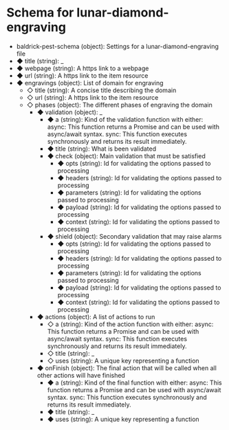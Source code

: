 # Schema for lunar-diamond-engraving

-   baldrick-pest-schema (object): Settings for a lunar-diamond-engraving
    file
-   ◆ title (string): \_
-   ◆ webpage (string): A https link to a webpage
-   ◆ url (string): A https link to the item resource
-   ◆ engravings (object): List of domain for engraving
    -   ◇ title (string): A concise title describing the domain
    -   ◇ url (string): A https link to the item resource
    -   ◇ phases (object): The different phases of engraving the domain
        -   ◆ validation (object): \_
            -   ◆ a (string): Kind of the validation function with either: async: This
                function returns a Promise and can be used with async/await syntax.
                sync: This function executes synchronously and returns its result
                immediately.
            -   ◆ title (string): What is been validated
            -   ◆ check (object): Main validation that must be satisfied
                -   ◆ opts (string): Id for validating the options passed to processing
                -   ◆ headers (string): Id for validating the options passed to processing
                -   ◆ parameters (string): Id for validating the options passed to
                    processing
                -   ◆ payload (string): Id for validating the options passed to processing
                -   ◆ context (string): Id for validating the options passed to processing
            -   ◆ shield (object): Secondary validation that may raise alarms
                -   ◆ opts (string): Id for validating the options passed to processing
                -   ◆ headers (string): Id for validating the options passed to processing
                -   ◆ parameters (string): Id for validating the options passed to
                    processing
                -   ◆ payload (string): Id for validating the options passed to processing
                -   ◆ context (string): Id for validating the options passed to processing
        -   ◆ actions (object): A list of actions to run
            -   ◇ a (string): Kind of the action function with either: async: This
                function returns a Promise and can be used with async/await syntax.
                sync: This function executes synchronously and returns its result
                immediately.
            -   ◇ title (string): \_
            -   ◇ uses (string): A unique key representing a function
        -   ◆ onFinish (object): The final action that will be called when all
            other actions will have finished
            -   ◆ a (string): Kind of the final function with either: async: This
                function returns a Promise and can be used with async/await syntax.
                sync: This function executes synchronously and returns its result
                immediately.
            -   ◆ title (string): \_
            -   ◆ uses (string): A unique key representing a function
